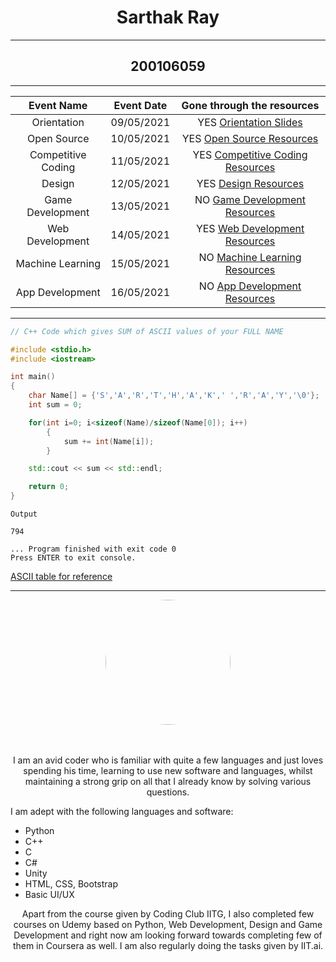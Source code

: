 # <center>**Sarthak Ray**
---
## <center> 200106059
---
| Event Name     | Event Date     | Gone through the resources     |
| :-------------: | :-------------: | :---------------:            |   
| Orientation    | 09/05/2021     | YES   [Orientation Slides](https://drive.google.com/file/d/1IeDXIJcGNddKLWQ3UaOZ1pM1FpN9b3tt/view "Orientation")   |
| Open Source    | 10/05/2021     | YES   [Open Source Resources](https://drive.google.com/file/d/10SJJojmwXlNJa2L3id-WKoMNng1rZjoa/view "Open Source")   |
| Competitive Coding    | 11/05/2021   | YES  [Competitive Coding Resources](https://drive.google.com/file/d/1X41Pxcp5JPkowV4Z_VOViG6Sbf3oVl5V/view "Competitive Coding")   |
| Design                | 12/05/2021   | YES  [Design Resources](https://drive.google.com/file/d/1FsglNvWthGClwDj05XdqjY0CYKLng5i0/view "Design")   |
| Game Development      | 13/05/2021   | NO  [Game Development Resources](https://drive.google.com/file/d/1zP14HW3AnMJBMpPmzVErsdOAkUYRCAkl/view "Game Development")   |
| Web Development       | 14/05/2021   | YES  [Web Development Resources](https://drive.google.com/file/d/1dUBZ4aCk_dALbFpvEtNX84GTptB-_-Em/view "Web Development")   |
| Machine Learning      | 15/05/2021   | NO  [Machine Learning Resources](https://drive.google.com/file/d/1iToLTOU6bKYdylCUrro5PTra3SGkTynb/view "Machine Learning")   |
| App Development       | 16/05/2021   | NO  [App Development Resources](https://drive.google.com/file/d/1YjidqmvE41nu8DSNHyUsgZK2p8x8ytCT/view "App Development")   |

---

```C++
// C++ Code which gives SUM of ASCII values of your FULL NAME

#include <stdio.h>
#include <iostream>

int main()
{
    char Name[] = {'S','A','R','T','H','A','K',' ','R','A','Y','\0'};
    int sum = 0;

    for(int i=0; i<sizeof(Name)/sizeof(Name[0]); i++)
        {
            sum += int(Name[i]);
        }

    std::cout << sum << std::endl;    

    return 0;
}
```
```
Output

794

... Program finished with exit code 0
Press ENTER to exit console.
```
[ASCII table for reference](https://upload.wikimedia.org/wikipedia/commons/thumb/1/1b/ASCII-Table-wide.svg/875px-ASCII-Table-wide.svg.png "ASCII Table")

---

 <center><a href="url"><img src="https://d1fdloi71mui9q.cloudfront.net/oUyfr13QXOJdLesNcIxo_24pdZiF9M4q8Xx6d" height="auto" width="200" style="border-radius:50%" ></a></center>
<br>
<br>

 <center><p>I am an avid coder who is familiar with quite a few languages and just loves spending his time, learning to use new software and languages, whilst maintaining a strong grip on all that I already know by solving various questions. </p></center>
  I am adept with the following languages and software:

  - Python
  - C++
  - C
  - C#
  - Unity
  - HTML, CSS, Bootstrap
  - Basic UI/UX

  <center><p> Apart from the course given by Coding Club IITG, I also completed few courses on Udemy based on Python, Web Development, Design and Game Development and right now am looking forward towards completing few of them in Coursera as well. I am also regularly doing the tasks given by IIT.ai.</p></center>
